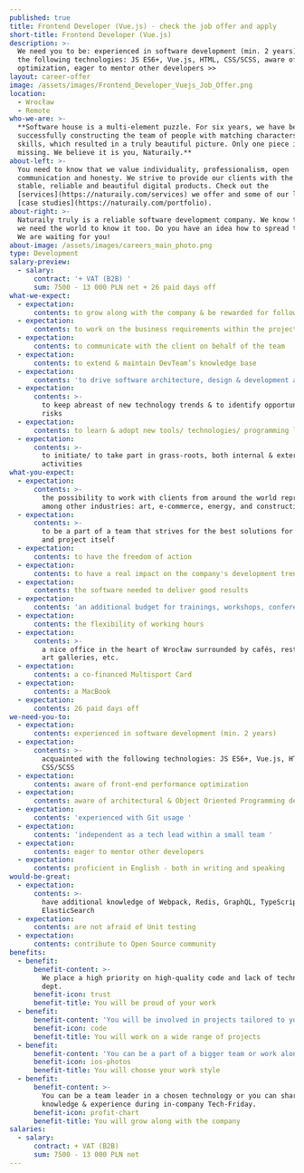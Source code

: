 ```yaml
---
published: true
title: Frontend Developer (Vue.js) - check the job offer and apply
short-title: Frontend Developer (Vue.js)
description: >-
  We need you to be: experienced in software development (min. 2 years), acquainted with
  the following technologies: JS ES6+, Vue.js, HTML, CSS/SCSS, aware of front-end performance
  optimization, eager to mentor other developers >>
layout: career-offer
image: /assets/images/Frontend_Developer_Vuejs_Job_Offer.png
location:
  - Wrocław
  - Remote
who-we-are: >-
  **Software house is a multi-element puzzle. For six years, we have been
  successfully constructing the team of people with matching characters and
  skills, which resulted in a truly beautiful picture. Only one piece is
  missing. We believe it is you, Naturaily.**
about-left: >-
  You need to know that we value individuality, professionalism, open
  communication and honesty. We strive to provide our clients with the best,
  stable, reliable and beautiful digital products. Check out the
  [services](https://naturaily.com/services) we offer and some of our latest
  [case studies](https://naturaily.com/portfolio).
about-right: >-
  Naturaily truly is a reliable software development company. We know that, and
  we need the world to know it too. Do you have an idea how to spread the word?
  We are waiting for you!
about-image: /assets/images/careers_main_photo.png
type: Development
salary-preview:
  - salary:
      contract: '+ VAT (B2B) '
      sum: 7500 - 13 000 PLN net + 26 paid days off
what-we-expect:
  - expectation:
      contents: to grow along with the company & be rewarded for following through
  - expectation:
      contents: to work on the business requirements within the project
  - expectation:
      contents: to communicate with the client on behalf of the team
  - expectation:
      contents: to extend & maintain DevTeam’s knowledge base
  - expectation:
      contents: 'to drive software architecture, design & development activities '
  - expectation:
      contents: >-
        to keep abreast of new technology trends & to identify opportunities and
        risks
  - expectation:
      contents: to learn & adopt new tools/ technologies/ programming languages
  - expectation:
      contents: >-
        to initiate/ to take part in grass-roots, both internal & external
        activities
what-you-expect:
  - expectation:
      contents: >-
        the possibility to work with clients from around the world representing,
        among other industries: art, e-commerce, energy, and construction
  - expectation:
      contents: >-
        to be a part of a team that strives for the best solutions for client
        and project itself
  - expectation:
      contents: to have the freedom of action
  - expectation:
      contents: to have a real impact on the company's development trends
  - expectation:
      contents: the software needed to deliver good results
  - expectation:
      contents: 'an additional budget for trainings, workshops, conferences, etc.'
  - expectation:
      contents: the flexibility of working hours
  - expectation:
      contents: >-
        a nice office in the heart of Wrocław surrounded by cafés, restaurants,
        art galleries, etc.
  - expectation:
      contents: a co-financed Multisport Card
  - expectation:
      contents: a MacBook
  - expectation:
      contents: 26 paid days off
we-need-you-to:
  - expectation:
      contents: experienced in software development (min. 2 years)
  - expectation:
      contents: >-
        acquainted with the following technologies: JS ES6+, Vue.js, HTML,
        CSS/SCSS
  - expectation:
      contents: aware of front-end performance optimization
  - expectation:
      contents: aware of architectural & Object Oriented Programming design patterns
  - expectation:
      contents: 'experienced with Git usage '
  - expectation:
      contents: 'independent as a tech lead within a small team '
  - expectation:
      contents: eager to mentor other developers
  - expectation:
      contents: proficient in English - both in writing and speaking
would-be-great:
  - expectation:
      contents: >-
        have additional knowledge of Webpack, Redis, GraphQL, TypeScript,
        ElasticSearch
  - expectation:
      contents: are not afraid of Unit testing
  - expectation:
      contents: contribute to Open Source community
benefits:
  - benefit:
      benefit-content: >-
        We place a high priority on high-quality code and lack of technical
        dept.
      benefit-icon: trust
      benefit-title: You will be proud of your work
  - benefit:
      benefit-content: 'You will be involved in projects tailored to your level of expertise. '
      benefit-icon: code
      benefit-title: You will work on a wide range of projects
  - benefit:
      benefit-content: 'You can be a part of a bigger team or work alone, if you prefer. '
      benefit-icon: ios-photos
      benefit-title: You will choose your work style
  - benefit:
      benefit-content: >-
        You can be a team leader in a chosen technology or you can share your
        knowledge & experience during in-company Tech-Friday.
      benefit-icon: profit-chart
      benefit-title: You will grow along with the company
salaries:
  - salary:
      contract: + VAT (B2B)
      sum: 7500 - 13 000 PLN net
---
```

